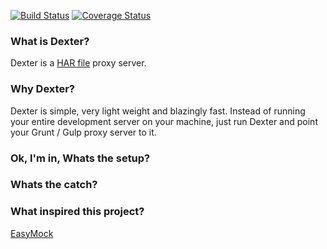 [![Build Status](https://travis-ci.org/ShashankaNataraj/Dexter.svg?branch=master)](https://travis-ci.org/ShashankaNataraj/Dexter)
[![Coverage Status](https://coveralls.io/repos/github/ShashankaNataraj/Dexter/badge.svg?branch=master)](https://coveralls.io/github/ShashankaNataraj/Dexter?branch=master)

### What is Dexter?
Dexter is a [HAR file](https://www.maxcdn.com/one/visual-glossary/har-file/) proxy server.

### Why Dexter?
Dexter is simple, very light weight and blazingly fast. Instead of running your entire development server on your machine, just run Dexter and point your Grunt / Gulp proxy server to it.

### Ok, I'm in, Whats the setup?
### Whats the catch?
### What inspired this project?
[EasyMock](https://github.com/CyberAgent/node-easymock)
